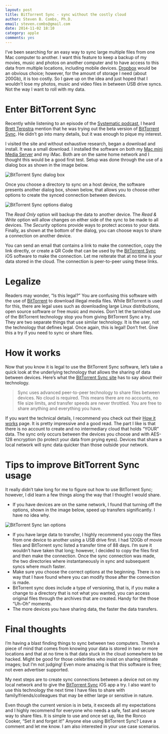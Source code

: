 ```yaml
---
layout: post
title: BitTorrent Sync - sync without the costly cloud
author: Steven B. Combs, Ph.D.
email: steven.combs@gmail.com
date: 2014-11-02 18:10
category: apple
comments: yes
---
```


I’ve been searching for an easy way to sync large multiple files from one Mac computer to another. I want this feature to keep a backup of my movies, music and photos on another computer and to have access to this data from multiple locations, including mobile devices. [Dropbox](http://db.tt/11cphuY) would be an obvious choice; however, for the amount of storage I need (about 200Gb), it is too costly. So I gave up on the idea and just hoped that I wouldn’t lose my photos, music and video files in between USB drive syncs. Not the way I want to roll with my data.

# Enter BitTorrent Sync
Recently while listening to an episode of the [Systematic podcast][7232-001], I heard [Brett Terpstra][7232-002] mention that he was trying out the beta version of [BitTorrent Sync][7232-003]. He didn’t go into many details, but it was enough to pique my interest. 

I visited the site and without exhaustive research, began a download and install. It was a small download. I installed the software on both my [Mac mini Media Server][7232-004] and my iMac. Both are on the same home network and I thought this would be a good first test. Setup was done through the use of a dialog box as shown in the image below.

![BitTorrent Sync dialog box](http://www.stevencombs.com/images/posts/2014-11-02-bittorrent-sync/2014-11-02-bittorrent-sync.png)

Once you choose a directory to sync on a host device, the software presents another dialog box, shown below, that allows you to choose other options to create the synced connection between devices.

![BitTorrent Sync options dialog](http://www.stevencombs.com/images/posts/2014-11-02-bittorrent-sync/2014-11-02-bottorrent-sync-options.png)

The *Read Only* option will backup the data to another device. The *Read & Write* option will allow changes on either side of the sync to be made to all devices. The *Security* options provide ways to protect access to your data. Finally, as shown at the bottom of the dialog, you can choose ways to share a connection on another device.

You can send an email that contains a link to make the connection, copy the link directly, or create a QR Code that can be used by the [BitTorrent Sync][7232-005] iOS software to make the connection. Let me reiterate that at no time is your data stored in the cloud. The connection is peer-to-peer using these links.

# Legalize
Readers may wonder, “Is this legal?” You are confusing this software with the use of [BitTorrent][7232-006] to download illegal media files. While BitTorrent is used for this, there are legal uses such as downloading large Linux distributions, open source software or free music and movies. Don’t let the tarnished use of the BitTorrent technology stop you from giving BitTorrent Sync a try. They are two separate things that use similar technology. It is the user, not the technology that defines legal. Once again, this is legal! Don’t fret. Give this a try if you need to sync or share files.

# How it works
Now that you know it is legal to use the BitTorrent Sync software, let’s take a quick look at the underlying technology that allows the sharing of data between devices. Here’s what the [BitTorrent Sync site](http://www.bittorrent.com/sync) has to say about their technology.

> Sync uses advanced peer-to-peer technology to share files between devices. No cloud is required. This means there are no accounts, no file size limits, and transfer speeds are never throttled. You are free to share anything and everything you have.

If you want the technical details, I recommend you check out their [How it works](http://www.bittorrent.com/sync/how-it-works) page. It is pretty impressive and a good read. The part I like is that there is no account to create and no intermediary cloud that holds “YOUR” data. The sync only occurs between the devices you choose and with AES-128 encryption (to protect your data from prying eyes). Devices that share a local network will sync data quicker than those outside your network.

# Tips to improve BitTorrent Sync usage

It really didn’t take long for me to figure out how to use BitTorrent Sync; however, I did learn a few things along the way that I thought I would share.

* If you have devices are on the same network, I found that turning off the options, shown in the image below, speed up transfers significantly. I have no idea why.

![BitTorrent Sync lan options](http://www.stevencombs.com/images/posts/2014-11-02-bittorrent-sync/2014-11-02-bittorrent-sync-lan-preferences.png)

* If you have large data to transfer, I highly recommend you copy the files from one device to another using a USB drive first. I had 120Gb of movie files and BitTorrent sync listed a transfer time of 88 days. I’m sure it wouldn’t have taken that long; however, I decided to copy the files first and then make the connection. Once the sync connection was made, the two directories where instantaneously in sync and subsequent syncs where much faster.
* Make sure you choose the correct options at the beginning. There is no way that I have found where you can modify those after the connection is made.
* BitTorrent sync does include a type of versioning, that is, if you make a change to a directory that is not what you wanted, you can access original files through the archives that are created. Handy for the those “Uh-Oh“ moments.
* The more devices you have sharing data, the faster the data transfers.

# Final thoughts
I’m having a blast finding things to sync between two computers. There’s a piece of mind that comes from knowing your data is stored in two or more locations and that at no time is that data stuck in the cloud somewhere to be hacked. Might be good for those celebrities who insist on sharing intimate images; but I’m not judging! Even more amazing is that this software is free; not even advertiser supported.

My next steps are to create sync connections between a device not on my local network and to give the [BitTorrent Sync][7232-005] iOS app a try. I also want to use this technology the next time I have files to share with family/friends/colleagues that may be either large or sensitive in nature. 

Even though the current version is in beta, it exceeds all my expectations and I highly recommend for everyone who needs a safe, fast and secure way to share files. It is simple to use and once set up, like the Ronco Cooker, “Set it and forget it!” Anyone else using BitTorrent Sync? Leave a comment and let me know. I am also interested in your use case scenarios.

[7232-001]: http://5by5.tv/systematic
[7232-002]: http://brettterpstra.com/
[7232-003]: http://www.bittorrent.com/sync/download
[7232-004]: http://www.stevencombs.com/apple/2012/03/13/we-have-mac-mini-media-center-mmmc.html
[7232-005]: https://itunes.apple.com/us/app/bittorrent-sync/id665156116?mt=8&uo=4&at=10l9vL
[7232-006]: http://www.bittorrent.com/